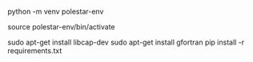 python -m venv polestar-env

source polestar-env/bin/activate

sudo apt-get install libcap-dev
sudo apt-get install gfortran
pip install -r requirements.txt


